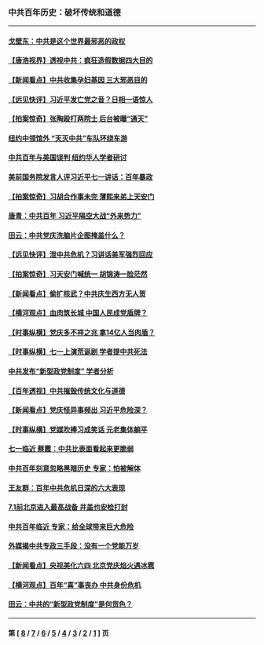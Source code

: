### 中共百年历史：破坏传统和道德
---
#### [戈壁东：中共是这个世界最邪恶的政权](../../pages/nf1176114/n13085641.md?08180430) 
#### [【唐浩视界】透视中共：疯狂造假数据四大目的](../../pages/nf1176114/n13080590.md?08180430) 
#### [【新闻看点】中共收集孕妇基因 三大邪恶目的](../../pages/nf1176114/n13077182.md?08180430) 
#### [【远见快评】习近平发亡党之音？日相一语惊人](../../pages/nf1176114/n13074809.md?08180430) 
#### [【拍案惊奇】张陶殴打两院士 后台被曝“通天”](../../pages/nf1176114/n13070496.md?08180430) 
#### [纽约中领馆外 “天灭中共”车队环绕车游](../../pages/nf1176114/n13070693.md?08180430) 
#### [中共百年与美国误判 纽约华人学者研讨](../../pages/nf1176114/n13067969.md?08180430) 
#### [美前国务院发言人评习近平七一讲话：百年暴政](../../pages/nf1176114/n13066986.md?08180430) 
#### [【拍案惊奇】习胡合作事未完 薄熙来弟上天安门](../../pages/nf1176114/n13065867.md?08180430) 
#### [唐青：中共百年 习近平隔空大战“外来势力”](../../pages/nf1176114/n13065976.md?08180430) 
#### [田云：中共党庆洗脑片企图掩盖什么？](../../pages/nf1176114/n13064395.md?08180430) 
#### [【远见快评】泄中共危机？习讲话美军强烈回应](../../pages/nf1176114/n13064269.md?08180430) 
#### [【拍案惊奇】习天安门喊统一 胡锦涛一脸茫然](../../pages/nf1176114/n13063233.md?08180430) 
#### [【新闻看点】偷扩核武？中共庆生西方无人贺](../../pages/nf1176114/n13061263.md?08180430) 
#### [【横河观点】血肉筑长城 中国人民成党盾牌？](../../pages/nf1176114/n13061779.md?08180430) 
#### [【时事纵横】党庆多不祥之兆 拿14亿人当肉盾？](../../pages/nf1176114/n13061709.md?08180430) 
#### [【时事纵横】七一上演荒诞剧 学者提中共死法](../../pages/nf1176114/n13058990.md?08180430) 
#### [中共发布“新型政党制度” 学者分析](../../pages/nf1176114/n13056354.md?08180430) 
#### [【百年透视】中共摧毁传统文化与道德](../../pages/nf1176114/n13057253.md?08180430) 
#### [【新闻看点】党庆怪异事频出 习近平危险深？](../../pages/nf1176114/n13056781.md?08180430) 
#### [【时事纵横】党媒吹捧习成笑话 元老集体躺平](../../pages/nf1176114/n13056792.md?08180430) 
#### [七一临近 蔡霞：中共比表面看起来更脆弱](../../pages/nf1176114/n13056418.md?08180430) 
#### [中共百年刻意忽略黑暗历史 专家：怕被解体](../../pages/nf1176114/n13056056.md?08180430) 
#### [王友群：百年中共危机日深的六大表现](../../pages/nf1176114/n13054263.md?08180430) 
#### [7.1前北京进入最高战备 井盖也安检打封](../../pages/nf1176114/n13053641.md?08180430) 
#### [中共百年临近 专家：给全球带来巨大危险](../../pages/nf1176114/n13053663.md?08180430) 
#### [外媒揭中共专政三手段：没有一个党能万岁](../../pages/nf1176114/n13049352.md?08180430) 
#### [【新闻看点】央视美化六四 北京党庆焰火遇冰雹](../../pages/nf1176114/n13048310.md?08180430) 
#### [【横河观点】百年“喜”事丧办 中共身份危机](../../pages/nf1176114/n13049869.md?08180430) 
#### [田云：中共的“新型政党制度”是何货色？](../../pages/nf1176114/n13049010.md?08180430) 

---
#### 第 [ [8](./8.md?08180430) / [7](./7.md?08180430) / [6](./6.md?08180430) / [5](./5.md?08180430) / [4](./4.md?08180430) / [3](./3.md?08180430) / [2](./2.md?08180430) / [1](./1.md?08180430) ] 页
